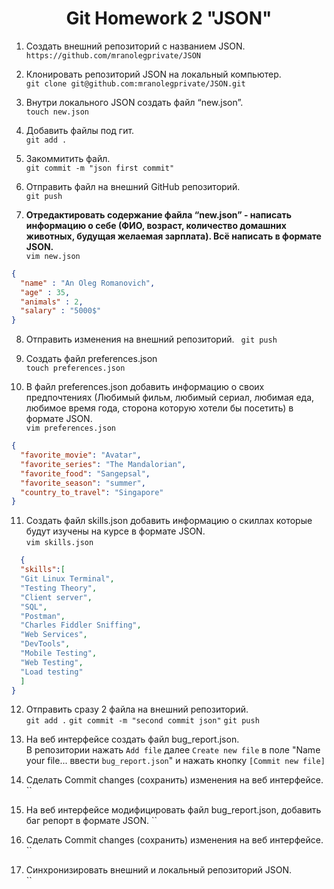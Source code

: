<div align="center">

# Git Homework 2 "JSON"

</div>

 1.  Создать внешний репозиторий c названием JSON.  
 `https://github.com/mranolegprivate/JSON`
 
 2. Клонировать репозиторий JSON на локальный компьютер.  
 `git clone git@github.com:mranolegprivate/JSON.git `
 
 3. Внутри локального JSON создать файл “new.json”.  
 `touch new.json`
 
 4. Добавить файлы под гит.  
 `git add .`
 
 5. Закоммитить файл.  
 `git commit -m "json first commit"`
 
 6. Отправить файл на внешний GitHub репозиторий.  
 `git push`
 
 7. <b>Отредактировать содержание файла “new.json” - написать информацию о себе (ФИО, возраст, количество домашних животных, будущая желаемая зарплата). Всё написать в формате JSON.</b>  
  `vim new.json`
  
```json
{
  "name" : "An Oleg Romanovich",
  "age" : 35,
  "animals" : 2,
  "salary" : "5000$"
} 
```
 8. Отправить изменения на внешний репозиторий. 
 ` git push`
 
 9. Создать файл preferences.json  
 `touch preferences.json`
 
 10. В файл preferences.json добавить информацию о своих предпочтениях (Любимый фильм, любимый сериал, любимая еда, любимое время года, сторона которую хотели бы посетить) в формате JSON.  
 `vim preferences.json`  
 
 ```json
 {
   "favorite_movie": "Avatar",
   "favorite_series": "The Mandalorian",
   "favorite_food": "Sangepsal",
   "favorite_season": "summer",
   "country_to_travel": "Singapore"
 }
```
 11. Создать файл skills.json добавить информацию о скиллах которые будут изучены на курсе в формате JSON.  
 `vim skills.json`
 ```json
   {
   "skills":[
   "Git Linux Terminal",
   "Testing Theory", 
   "Client server", 
   "SQL", 
   "Postman", 
   "Charles Fiddler Sniffing", 
   "Web Services",     
   "DevTools", 
   "Mobile Testing", 
   "Web Testing", 
   "Load testing"
   ]
 }
 ```
 
 12. Отправить сразу 2 файла на внешний репозиторий.  
 `git add .`
 `git commit -m "second commit json"`
 `git push`
 
 13. На веб интерфейсе создать файл bug_report.json.  
 В репозитории нажать  `Add file` далее `Create new file` в поле "Name your file... ввести `bug_report.json`" и нажать кнопку `[Commit new file]`
 
 14. Сделать Commit changes (сохранить) изменения на веб интерфейсе. 
 ``
 
 15. На веб интерфейсе модифицировать файл bug_report.json, добавить баг репорт в формате JSON. 
 ``
 
 26. Сделать Commit changes (сохранить) изменения на веб интерфейсе. 
 ``
 
 27. Синхронизировать внешний и локальный репозиторий JSON.  
 ``

